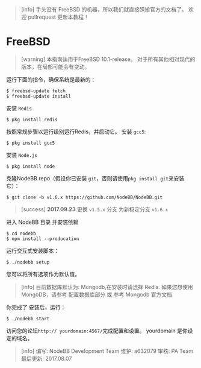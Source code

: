 >[info] 手头没有 FreeBSD 的机器，所以我们就直接照搬官方的文档了。 欢迎 pullrequest 更新本教程！
# FreeBSD
>[warning] 本指南适用于FreeBSD 10.1-release。 对于所有其他相对现代的版本，在局部可能会有变动。

运行下面的指令，确保系统是最新的：
```
$ freebsd-update fetch
$ freebsd-update install
```
安装 `Redis`
```
$ pkg install redis
```
按照常规步骤以运行级别运行Redis，并启动它。
安装 `gcc5`:
```
$ pkg install gcc5
```
安装 `Node.js`
```
$ pkg install node
```
克隆NodeBB repo（假设你已安装 `git`，否则请使用`pkg install git`来安装它）：
```
$ git clone -b v1.6.x https://github.com/NodeBB/NodeBB.git
```

>[success] **2017.09.23** 更换 `v1.5.x` 分支 为新稳定分支 `v1.6.x`

进入 NodeBB 目录 并安装依赖
```
$ cd nodebb
$ npm install --producation
```
运行交互式安装脚本：
```
$ ./nodebb setup
```
您可以将所有选项作为默认值。

>[info] 目前数据库默认为: Mongodb,在安装时请选择 Redis. 如果您想使用 MongoDB，请参考 配置数据库部分 或 参考 Mongodb 官方文档

你完成了 安装后，运行：

```
$ ./nodebb start
```
访问您的论坛`http:// yourdomain:4567/`完成配置和设置。 yourdomain 是你设定的域名。

>[info] 编写: NodeBB Development Team
维护: a632079
审核: PA Team
最后更新: 2017.08.07
